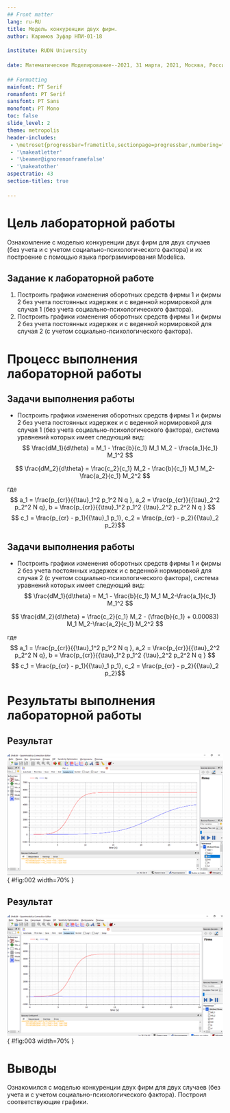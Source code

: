 ```yaml
---
## Front matter
lang: ru-RU
title: Модель конкуренции двух фирм.
author: Каримов Зуфар НПИ-01-18

institute: RUDN University

date: Математическое Моделирование--2021, 31 марта, 2021, Москва, Россия

## Formatting
mainfont: PT Serif
romanfont: PT Serif
sansfont: PT Sans
monofont: PT Mono
toc: false
slide_level: 2
theme: metropolis
header-includes:
 - \metroset{progressbar=frametitle,sectionpage=progressbar,numbering=fraction}
 - '\makeatletter'
 - '\beamer@ignorenonframefalse'
 - '\makeatother'
aspectratio: 43
section-titles: true

---
```


# Цель лабораторной работы

Ознакомление с моделью конкуренции двух фирм для двух случаев (без учета и с учетом социально-психологического фактора) и их построение с помощью языка программирования Modelica.

## Задание к лабораторной работе

1.	Построить графики изменения оборотных средств фирмы 1 и фирмы 2 без учета постоянных издержек и с веденной нормировкой для случая 1 (без учета социально-психологического фактора).
2.	Построить графики изменения оборотных средств фирмы 1 и фирмы 2 без учета постоянных издержек и с веденной нормировкой для случая 2 (с учетом социально-психологического фактора).


# Процесс выполнения лабораторной работы

## Задачи выполнения работы

- Построить графики изменения оборотных средств фирмы 1 и фирмы 2 без учета постоянных издержек и с веденной нормировкой для случая 1 (без учета социально-психологического фактора), система уравнений которых имеет следующий вид:
$$ \frac{dM_1}{d\theta} = M_1 - \frac{b}{c_1} M_1 M_2 - \frac{a_1}{c_1} M_1^2 $$

$$ \frac{dM_2}{d\theta} = \frac{c_2}{c_1} M_2 - \frac{b}{c_1} M_1 M_2-\frac{a_2}{c_1} M_2^2 $$

где $$ a_1 = \frac{p_{cr}}{{\tau}_1^2 p_1^2 N q }, a_2 = \frac{p_{cr}}{{\tau}_2^2 p_2^2 N q}, b = \frac{p_{cr}}{{\tau}_1^2 p_1^2 {\tau}_2^2 p_2^2 N q } $$
$$ c_1 = \frac{p_{cr} - p_1}{{\tau}_1 p_1}, c_2 = \frac{p_{cr} - p_2}{{\tau}_2 p_2}$$

## Задачи выполнения работы

- Построить графики изменения оборотных средств фирмы 1 и фирмы 2 без учета постоянных издержек и с веденной нормировкой для случая 2 (с учетом социально-психологического фактора), система уравнений которых имеет следующий вид:
$$ \frac{dM_1}{d\theta} = M_1 - \frac{b}{c_1} M_1 M_2-\frac{a_1}{c_1} M_1^2 $$

$$ \frac{dM_2}{d\theta} = \frac{c_2}{c_1} M_2 - (\frac{b}{c_1} + 0.00083) M_1 M_2-\frac{a_2}{c_1} M_2^2 $$

где $$ a_1 = \frac{p_{cr}}{{\tau}_1^2 p_1^2 N q }, a_2 = \frac{p_{cr}}{{\tau}_2^2 p_2^2 N q}, b = \frac{p_{cr}}{{\tau}_1^2 p_1^2 {\tau}_2^2 p_2^2 N q } $$
$$ c_1 = \frac{p_{cr} - p_1}{{\tau}_1 p_1}, c_2 = \frac{p_{cr} - p_2}{{\tau}_2 p_2}$$


# Результаты выполнения лабораторной работы

## Результат

![График распространения рекламы для первого случая](https://github.com/zikarimov/2020-2021_mathmod/blob/master/lab08/image/Screenshot_2.png?raw=true){ #fig:002 width=70% }


## Результат

![График распространения рекламы для второго случая](https://github.com/zikarimov/2020-2021_mathmod/blob/master/lab08/image/Screenshot_3.png?raw=true){ #fig:003 width=70% }


# Выводы

Ознакомился с моделью конкуренции двух фирм для двух случаев (без учета и с учетом социально-психологического фактора). Построил соответствующие графики.

